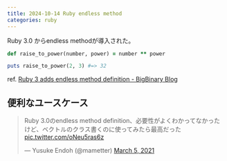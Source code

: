 ```yaml
---
title: 2024-10-14 Ruby endless method
categories: ruby
---
```


Ruby 3.0 からendless methodが導入された。

```ruby
def raise_to_power(number, power) = number ** power

puts raise_to_power(2, 3) #=> 32
```

ref. [Ruby 3 adds endless method definition - BigBinary Blog](https://www.bigbinary.com/blog/ruby-3-adds-endless-method-definition)

## 便利なユースケース

<blockquote class="twitter-tweet"><p lang="ja" dir="ltr">Ruby 3.0のendless method definition、必要性がよくわかってなかったけど、ベクトルのクラス書くのに使ってみたら最高だった <a href="https://t.co/oNeu5ras6z">pic.twitter.com/oNeu5ras6z</a></p>&mdash; Yusuke Endoh (@mametter) <a href="https://twitter.com/mametter/status/1367639310342615040?ref_src=twsrc%5Etfw">March 5, 2021</a></blockquote> <script async src="https://platform.twitter.com/widgets.js" charset="utf-8"></script>
